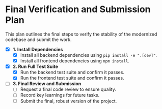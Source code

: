 # Final Verification and Submission Plan

This plan outlines the final steps to verify the stability of the modernized codebase and submit the work.

- [x] **1. Install Dependencies**
  - [x] Install all backend dependencies using `pip install -e ".[dev]"`.
  - [x] Install all frontend dependencies using `npm install`.

- [x] **2. Run Full Test Suite**
  - [x] Run the backend test suite and confirm it passes.
  - [x] Run the frontend test suite and confirm it passes.

- [ ] **3. Final Review and Submission**
  - [ ] Request a final code review to ensure quality.
  - [ ] Record key learnings for future tasks.
  - [ ] Submit the final, robust version of the project.
